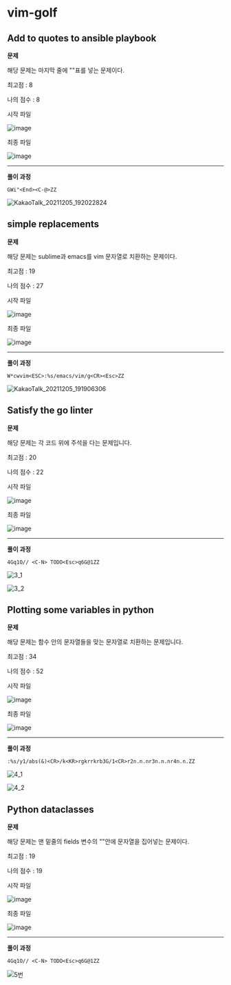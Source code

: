 # vim-golf
## Add to quotes to ansible playbook

**문제**

해당 문제는 마지막 줄에 ""표를 넣는 문제이다.

최고점 : 8

나의 점수 : 8

시작 파일

![image](https://user-images.githubusercontent.com/67230834/144742168-5514ef1c-90d3-4a21-9bd4-d3828bde9766.png)

최종 파일

![image](https://user-images.githubusercontent.com/67230834/144742207-18d9b667-ea22-4f4c-957b-5e9e5c505241.png)

---

**풀이 과정**

```
GWi"<End><C-@>ZZ
```

![KakaoTalk_20211205_192022824](https://user-images.githubusercontent.com/67230834/144742697-ed282c13-e7b4-4e1d-ad80-7c1e9d25164d.gif)



## simple replacements

**문제**

해당 문제는 sublime과 emacs를 vim 문자열로 치환하는 문제이다.

최고점 : 19

나의 점수 : 27

시작 파일

![image](https://user-images.githubusercontent.com/67230834/144743334-77acc5f6-837f-4889-8849-5e577a79b1d7.png)

최종 파일

![image](https://user-images.githubusercontent.com/67230834/144743342-4e871e9c-3ee0-462b-a524-f11d33da2d4e.png)

---

**풀이 과정**

```
W*cwvim<ESC>:%s/emacs/vim/g<CR><Esc>ZZ
```

![KakaoTalk_20211205_191906306](https://user-images.githubusercontent.com/67230834/144742723-773caa92-ad65-47f8-aedb-0f04cfc7e360.gif)


## Satisfy the go linter

**문제**

해당 문제는 각 코드 위에 주석을 다는 문제입니다.

최고점 : 20

나의 점수 : 22

시작 파일

![image](https://user-images.githubusercontent.com/67230834/144742275-6ac02f8c-6b9b-4ea4-bf29-3e69f657799d.png)

최종 파일

![image](https://user-images.githubusercontent.com/67230834/144742285-5bd11140-7d24-4b51-8677-90e6c6ee6084.png)

---

**풀이 과정**

```
4Gq1O// <C-N> TODO<Esc>q6G@1ZZ
```

![3_1](https://user-images.githubusercontent.com/67230834/144742764-4dfccb96-1c3c-4de7-b872-d2cc941ed532.gif)

![3_2](https://user-images.githubusercontent.com/67230834/144742777-8764a439-e12f-4bd4-aa7a-68494829d2c7.gif)


## Plotting some variables in python

**문제**

해당 문제는 함수 안의 문자열들을 맞는 문자열로 치환하는 문제입니다.

최고점 : 34

나의 점수 : 52

시작 파일

![image](https://user-images.githubusercontent.com/67230834/144743353-846caf99-9391-496f-a15e-c3b159cab1c9.png)

최종 파일

![image](https://user-images.githubusercontent.com/67230834/144743364-2ed78b8e-c2b1-4a84-abb8-ac890008826f.png)

---

**풀이 과정**

```
:%s/y1/abs(&)<CR>/k<KR>rgkrrkrb3G/1<CR>r2n.n.nr3n.n.nr4n.n.ZZ
```

![4_1](https://user-images.githubusercontent.com/67230834/144743524-3de5086a-943b-4b17-958b-810a0a0d0fd6.gif)

![4_2](https://user-images.githubusercontent.com/67230834/144743533-9a0ade09-730f-4206-96c0-f642eeb6b6d7.gif)



## Python dataclasses

**문제**

해당 문제는 맨 밑줄의 fields 변수의 ""안에 문자열을 집어넣는 문제이다.

최고점 : 19

나의 점수 : 19

시작 파일

![image](https://user-images.githubusercontent.com/67230834/144743636-c1407e10-7f37-4225-894b-00744299f0ac.png)

최종 파일

![image](https://user-images.githubusercontent.com/67230834/144743645-fe920d2d-5e2e-40cb-a91e-6bae54348dce.png)

---

**풀이 과정**

```
4Gq1O// <C-N> TODO<Esc>q6G@1ZZ
```

![5번](https://user-images.githubusercontent.com/67230834/144743648-c172b757-d2e5-43c7-b612-81b0ceace09b.gif)







